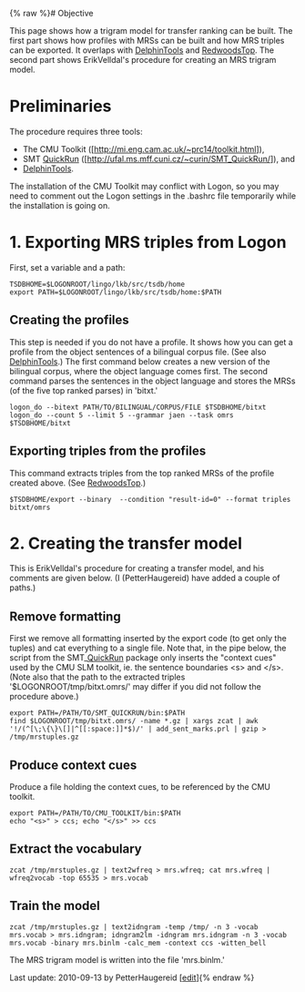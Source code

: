 {% raw %}# Objective

This page shows how a trigram model for transfer ranking can be built.
The first part shows how profiles with MRSs can be built and how MRS
triples can be exported. It overlaps with [DelphinTools](https://blog.inductorsoftware.com/docsproto/garage/DelphinTools)
and [RedwoodsTop](https://blog.inductorsoftware.com/docsproto/garage/RedwoodsTop). The second part shows
ErikVelldal's procedure for creating an MRS trigram
model.

# Preliminaries

The procedure requires three tools:

- The CMU Toolkit (\[<http://mi.eng.cam.ac.uk/~prc14/toolkit.html>\]),
- SMT [QuickRun](/QuickRun)
(\[<http://ufal.ms.mff.cuni.cz/~curin/SMT_QuickRun/>\]), and
- [DelphinTools](https://blog.inductorsoftware.com/docsproto/garage/DelphinTools).

The installation of the CMU Toolkit may conflict with Logon, so you may
need to comment out the Logon settings in the .bashrc file temporarily
while the installation is going on.

# 1. Exporting MRS triples from Logon

First, set a variable and a path:

    TSDBHOME=$LOGONROOT/lingo/lkb/src/tsdb/home
    export PATH=$LOGONROOT/lingo/lkb/src/tsdb/home:$PATH

## Creating the profiles

This step is needed if you do not have a profile. It shows how you can
get a profile from the object sentences of a bilingual corpus file. (See
also [DelphinTools](https://blog.inductorsoftware.com/docsproto/garage/DelphinTools).) The first command below creates a
new version of the bilingual corpus, where the object language comes
first. The second command parses the sentences in the object language
and stores the MRSs (of the five top ranked parses) in 'bitxt.'

    logon_do --bitext PATH/TO/BILINGUAL/CORPUS/FILE $TSDBHOME/bitxt
    logon_do --count 5 --limit 5 --grammar jaen --task omrs $TSDBHOME/bitxt

## Exporting triples from the profiles

This command extracts triples from the top ranked MRSs of the profile
created above. (See [RedwoodsTop](https://blog.inductorsoftware.com/docsproto/garage/RedwoodsTop).)

    $TSDBHOME/export --binary  --condition "result-id=0" --format triples bitxt/omrs

# 2. Creating the transfer model

This is ErikVelldal's procedure for creating a transfer
model, and his comments are given below. (I
(PetterHaugereid) have added a couple of paths.)

## Remove formatting

First we remove all formatting inserted by the export code (to get only
the tuples) and cat everything to a single file. Note that, in the pipe
below, the script from the SMT\_[QuickRun](/QuickRun) package only
inserts the "context cues" used by the CMU SLM toolkit, ie. the sentence
boundaries &lt;s&gt; and &lt;/s&gt;. (Note also that the path to the
extracted triples '$LOGONROOT/tmp/bitxt.omrs/' may differ if you did not
follow the procedure above.)

    export PATH=/PATH/TO/SMT_QUICKRUN/bin:$PATH
    find $LOGONROOT/tmp/bitxt.omrs/ -name *.gz | xargs zcat | awk '!/(^[\;\{\}\[]|^[[:space:]]*$)/' | add_sent_marks.prl | gzip > /tmp/mrstuples.gz

## Produce context cues

Produce a file holding the context cues, to be referenced by the CMU
toolkit.

    export PATH=/PATH/TO/CMU_TOOLKIT/bin:$PATH
    echo "<s>" > ccs; echo "</s>" >> ccs

## Extract the vocabulary

    zcat /tmp/mrstuples.gz | text2wfreq > mrs.wfreq; cat mrs.wfreq | wfreq2vocab -top 65535 > mrs.vocab

## Train the model

    zcat /tmp/mrstuples.gz | text2idngram -temp /tmp/ -n 3 -vocab mrs.vocab > mrs.idngram; idngram2lm -idngram mrs.idngram -n 3 -vocab mrs.vocab -binary mrs.binlm -calc_mem -context ccs -witten_bell

The MRS trigram model is written into the file 'mrs.binlm.'

Last update: 2010-09-13 by PetterHaugereid [[edit](https://github.com/delph-in/docs/wiki/GenerationModel/_edit)]{% endraw %}